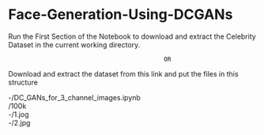 # Face-Generation-Using-DCGANs

Run the First Section of the Notebook to download and extract the Celebrity Dataset in the current working directory.

                                                OR

Download and extract the dataset from this link and put the files in this structure

  -/DC_GANs_for_3_channel_images.ipynb<br/>
   /100k<br/>
    -/1.jog<br/>
    -/2.jpg

